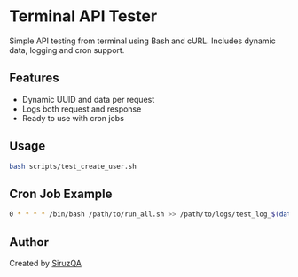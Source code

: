 # Terminal API Tester

Simple API testing from terminal using Bash and cURL. Includes dynamic data, logging and cron support.

## Features
- Dynamic UUID and data per request
- Logs both request and response
- Ready to use with cron jobs

## Usage

```bash
bash scripts/test_create_user.sh
```

## Cron Job Example

```bash
0 * * * * /bin/bash /path/to/run_all.sh >> /path/to/logs/test_log_$(date +\%F).txt 2>&1
```

## Author

Created by [SiruzQA](https://github.com/SiruzQA)

